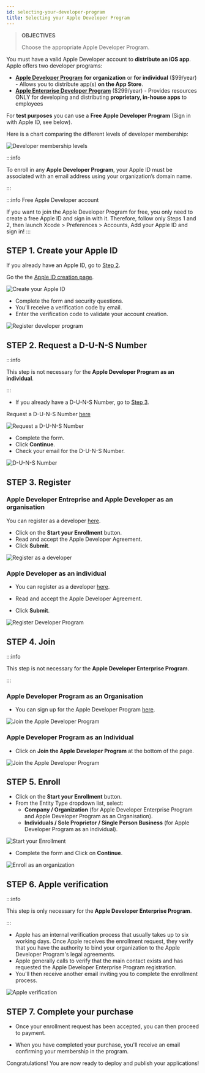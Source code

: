 ```yaml
---
id: selecting-your-developer-program
title: Selecting your Apple Developer Program
---
```


> **OBJECTIVES**
>
> Choose the appropriate Apple Developer Program.

You must have a valid Apple Developer account to **distribute an iOS app**. Apple offers two developer programs:

* **[Apple Developer Program](https://developer.apple.com/programs/)** **for organization** or **for individual** ($99/year) - Allows you to distribute app(s) **on the App Store**.
* **[Apple Enterprise Developer Program](https://developer.apple.com/programs/enterprise/)** ($299/year) - Provides resources ONLY for developing and distributing **proprietary, in-house apps** to employees

For **test purposes** you can use a **Free Apple Developer Program** (Sign in with Apple ID, see below).

Here is a chart comparing the different levels of developer membership:

![Developer membership levels](img/FreeTestingAppleDeveloperAccount.png)

:::info

To enroll in any **Apple Developer Program**, your Apple ID must be associated with an email address using your organization’s domain name.

:::

:::info Free Apple Developer account

If you want to join the Apple Developer Program for free, you only need to create a free Apple ID and sign in with it. Therefore, follow only Steps 1 and 2, then launch Xcode > Preferences > Accounts, Add your Apple ID and sign in!
:::

## STEP 1. Create your Apple ID

If you already have an Apple ID, go to [Step 2](#step-2-request-a-d-u-n-s-number).

Go the the [Apple ID creation page](https://appleid.apple.com/).

![Create your Apple ID](img/Apple-ID-Creation-Page-4D-for-iOS.png)

* Complete the form and security questions.
* You'll receive a verification code by email.
* Enter the verification code to validate your account creation.

![Register developer program](img/Register-developer-program-4D-for-iOS.png)

## STEP 2. Request a D-U-N-S Number

:::info

This step is not necessary for the **Apple Developer Program as an individual**.

:::

* If you already have a D-U-N-S Number, go to [Step 3](#step-3-register).

Request a D-U-N-S Number [here](https://developer.apple.com/enroll/duns-lookup/#/search)

![Request a D-U-N-S Number](img/DUNS-Number-Organization-4D-for-iOS.png)

* Complete the form.
* Click **Continue**.
* Check your email for the D-U-N-S Number.

![D-U-N-S Number](img/DUNS-Number-Apple-Mail_4D-for-iOS.png)

## STEP 3. Register 

### Apple Developer Entreprise and Apple Developer as an organisation

You can register as a developer [here](https://developer.apple.com/programs/enterprise/enroll/).

* Click on the **Start your Enrollment** button.
* Read and accept the Apple Developer Agreement. 
* Click **Submit**.

![Register as a developer](img/Register-developer-4D-for-iOS.png)

### Apple Developer as an individual

* You can register as a developer [here](https://developer.apple.com/account/).

* Read and accept the Apple Developer Agreement. 
* Click **Submit**.

![Register Developer Program](img/Register-developer-4D-for-iOS.png)

## STEP 4. Join

:::info

This step is not necessary for the **Apple Developer Enterprise Program**.

:::

### Apple Developer Program as an Organisation

* You can sign up for the Apple Developer Program [here](https://developer.apple.com/enroll/enterprise/). 

![Join the Apple Developer Program](img/Join-Apple-Developer-Program-individuals-4D-for-iOS.png)

### Apple Developer Program as an Individual

* Click on **Join the Apple Developer Program** at the bottom of the page.

![Join the Apple Developer Program](img/Join-Apple-Developer-Program-individuals-4D-for-iOS.png)


## STEP 5. Enroll

* Click on the **Start your Enrollment** button.
* From the Entity Type dropdown list, select:
    - **Company / Organization** (for Apple Developer Enterprise Program and Apple Developer Program as an Organisation).
    - **Individuals / Sole Proprietor / Single Person Business** (for Apple Developer Program as an individual).

![Start your Enrollment](img/Apple-Developer-Program-Individuals-4D-for-iOS.png)

* Complete the form and Click on **Continue**.

![Enroll as an organization](img/Apple-Developer-Program-Enrollment-Organizations-4D-for-iOS.png)

## STEP 6. Apple verification

:::info

This step is  only necessary for the **Apple Developer Enterprise Program**.

:::

* Apple has an internal verification process that usually takes up to six working days. Once Apple receives the enrollment request, they verify that you have the authority to bind your organization to the Apple Developer Program's legal agreements.
* Apple generally calls to verify that the main contact exists and has requested the Apple Developer Enterprise Program registration.
* You'll then receive another email inviting you to complete the enrollment process.

![Apple verification](img/Confirmation-email-Organisations-4D-for-iOS.png)

## STEP 7. Complete your purchase

* Once your enrollment request has been accepted, you can then proceed to payment.

* When you have completed your purchase, you'll receive an email confirming your membership in the program.

Congratulations! You are now ready to deploy and publish your applications!
